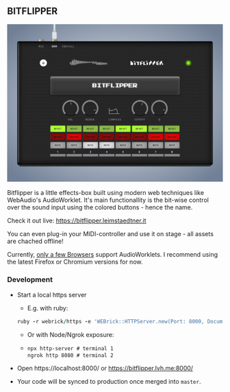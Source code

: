 ## BITFLIPPER

![Bitflipper Example](assets/bitflipper.png)

Bitflipper is a little effects-box built using modern web techniques like WebAudio's AudioWorklet. It's main functionallity is the bit-wise control over the sound input using the colored buttons - hence the name. 

Check it out live: https://bitflipper.leimstaedtner.it

You can even plug-in your MIDI-controller and use it on stage - all assets are chached offline!

Currently, [only a few Browsers](https://caniuse.com/#search=AudioWorklet) support AudioWorklets. I recommend using the latest Firefox or Chromium versions for now.


### Development

* Start a local https server
  * E.g. with ruby:
  ```ruby
  ruby -r webrick/https -e 'WEBrick::HTTPServer.new(Port: 8000, DocumentRoot: ".", SSLEnable: true, SSLCertName: [%w[CN localhost]]).start'
  ```
  * Or with Node/Ngrok exposure:
  * ```
    npx http-server # terminal 1
    ngrok http 8080 # terminal 2
    ```

* Open https://localhost:8000/ or https://bitflipper.lvh.me:8000/
* Your code will be synced to production once merged into `master`.

